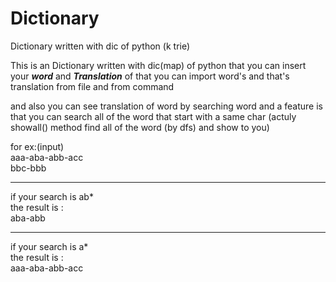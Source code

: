 # Dictionary
Dictionary written with dic of python (k trie) 

This is an Dictionary written with dic(map) of python that you can insert your **_word_**  and **_Translation_** of that
you can import word's and that's translation from file and from command

and also you can see translation of word by searching word
and a feature is that you can search all of the word that start with a same char 
(actuly showall() method find all of the word (by dfs) and show to you)

for ex:(input)  
aaa-aba-abb-acc  
bbc-bbb  
__ __
if your search is ab*    
the result is :  
                aba-abb   
__ __  
if your search is a*    
the result is :  
                aaa-aba-abb-acc  
